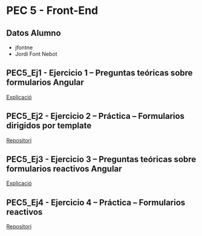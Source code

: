 # PEC 5 - Front-End

## Datos Alumno
* jfontne
* Jordi Font Nebot

## PEC5_Ej1 - Ejercicio 1 – Preguntas teóricas sobre formularios Angular

[Explicació](./PEC5_Ej1/PEC5_Ej1_respuestas_teoria.md)

## PEC5_Ej2 - Ejercicio 2 – Práctica – Formularios dirigidos por template

[Repositori](./PEC5_Ej2/)

## PEC5_Ej3 - Ejercicio 3 – Preguntas teóricas sobre formularios reactivos Angular

[Explicació](./PEC5_Ej3/PEC5_Ej3_respuestas_teoria.md)

## PEC5_Ej4 - Ejercicio 4 – Práctica – Formularios reactivos

[Repositori](./PEC5_Ej4/)

